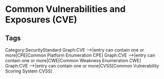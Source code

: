 # Common Vulnerabilities and Exposures (CVE)

## Tags

Category:SecurityStandard
Graph:CVE -->|entry can contain one or more|CPE[Common Platform Enumeration CPE]
Graph:CVE -->|entry can contain one or more|CWE[Common Weakness Enumeration CWE]
Graph:CVE -->|entry can contain one or more|CVSS[Common Vulnerability Scoring System CVSS]

